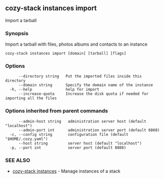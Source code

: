 ## cozy-stack instances import

Import a tarball

### Synopsis

Import a tarball with files, photos albums and contacts to an instance

```
cozy-stack instances import [domain] [tarball] [flags]
```

### Options

```
      --directory string   Put the imported files inside this directory
      --domain string      Specify the domain name of the instance
  -h, --help               help for import
      --increase-quota     Increase the disk quota if needed for importing all the files
```

### Options inherited from parent commands

```
      --admin-host string   administration server host (default "localhost")
      --admin-port int      administration server port (default 6060)
  -c, --config string       configuration file (default "$HOME/.cozy.yaml")
      --host string         server host (default "localhost")
  -p, --port int            server port (default 8080)
```

### SEE ALSO

* [cozy-stack instances](cozy-stack_instances.md)	 - Manage instances of a stack

